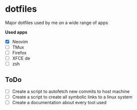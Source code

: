# dotfiles
Major dotfiles used by me on a wide range of apps

**Used apps**
- [x] Neovim
- [ ] TMux
- [ ] Firefox
- [ ] XFCE de
- [ ] zsh

## ToDo
- [ ] Create a script to autofetch new commits to host machine
- [ ] Create a script to create all symbolic links to a linux system
- [ ] Create a documentation about every tool used
